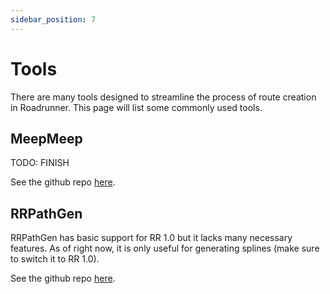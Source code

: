 ```yaml
---
sidebar_position: 7
---
```


# Tools
There are many tools designed to streamline the process of route creation in Roadrunner. This page will list some commonly used tools.

## MeepMeep
TODO: FINISH

See the github repo [here](https://github.com/rh-robotics/MeepMeep).

## RRPathGen
RRPathGen has basic support for RR 1.0 but it lacks many necessary features. As of right now, it is only useful for generating splines (make sure to switch it to RR 1.0).

See the github repo [here](https://github.com/Jarhead20/RRPathGen).
